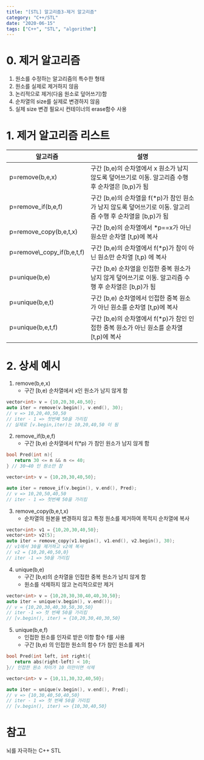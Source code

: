 ```yaml
---
title: "[STL] 알고리즘3-제거 알고리즘"
category: "C++/STL"
date: "2020-06-15"
tags: ["C++", "STL", "algorithm"]
---
```


# 0. 제거 알고리즘

1. 원소를 수정하는 알고리즘의 특수한 형태
2. 원소를 실제로 제거하지 않음
3. 논리적으로 제거(다음 원소로 덮어쓰기)함
4. 순차열의 size를 실제로 변경하지 않음
5. 실제 size 변경 필요시 컨테이너의 erase함수 사용

# 1. 제거 알고리즘 리스트

| 알고리즘                     | 설명                                                                                                         |
| ---------------------------- | ------------------------------------------------------------------------------------------------------------ |
| p=remove(b,e,x)              | 구간 [b,e)의 순차열에서 x 원소가 남지 않도록 덮어쓰기로 이동. 알고리즘 수행 후 순차열은 [b,p)가 됨           |
| p=remove_if(b,e,f)           | 구간 [b,e)의 순차열을 f(\*p)가 참인 원소가 남지 않도록 덮어쓰기로 이동. 알고리즘 수행 후 순차열을 [b,p)가 됨 |
| p=remove_copy(b,e,t,x)       | 구간 [b,e)의 순차열에서 \*p==x가 아닌 원소만 순차열 [t,p)에 복사                                             |
| p=remove\\\_copy_if(b,e,t,f) | 구간 [b,e)의 순차열에서 f(\*p)가 참이 아닌 원소만 순차열 [t,p) 에 복사                                       |
| p=unique(b,e)                | 구간 [b,e) 순차열을 인접한 중복 원소가 남지 않게 덮어쓰기로 이동. 알고리즘 수행 후 순차열은 [b,p)가 됨       |
| p=unique(b,e,t)              | 구간 [b,e) 순차열에서 인접한 중복 원소가 아닌 원소를 순차열 [t,p)에 복사                                     |
| p=unique(b,e,t,f)            | 구간 [b,e)의 순차열에서 f(\*p)가 참인 인접한 중복 원소가 아닌 원소를 순차열 [t,p)에 복사                     |

# 2. 상세 예시

1. remove(b,e,x)
   - 구간 [b,e) 순차열에서 x인 원소가 남지 않게 함

```cpp
vector<int> v = {10,20,30,40,50};
auto iter = remove(v.begin(), v.end(), 30);
// v => 10,20,40,50,50
// iter - 1 => 첫번째 50을 가리킴
// 실제로 [v.begin,iter)는 10,20,40,50 이 됨
```

2. remove_if(b,e,f)
   - 구간 [b,e) 순차열에서 f(\*p) 가 참인 원소가 남지 않게 함

```cpp
bool Pred(int n){
   return 30 <= n && n <= 40;
} // 30~40 인 원소만 참

vector<int> v = {10,20,30,40,50};

auto iter = remove_if(v.begin(), v.end(), Pred);
// v => 10,20,50,40,50
// iter - 1 => 첫번째 50을 가리킴
```

3. remove_copy(b,e,t,x)
   - 순차열의 원본을 변경하지 않고 특정 원소를 제거하여 목적지 순차열에 복사

```cpp
vector<int> v1 = {10,20,30,40,50};
vector<int> v2(5);
auto iter = remove_copy(v1.begin(), v1.end(), v2.begin(), 30);
// v1에서 30을 제거하고 v2에 복사
// v2 = {10,20,40,50,0}
// iter -1 => 50을 가리킴
```

4. unique(b,e)
   - 구간 [b,e)의 순차열을 인접한 중복 원소가 남지 않게 함
   - 원소를 삭제하지 않고 논리적으로만 제거

```cpp
vector<int> v = {10,20,30,30,40,40,30,50};
auto iter = unique(v.begin(), v.end());
// v = {10,20,30,40,30,50,30,50}
// iter -1 => 첫 번째 50을 가리킴
// [v.begin(), iter) = {10,20,30,40,30,50}
```

5. unique(b,e,f)
   - 인접한 원소를 인자로 받은 이항 함수 f를 사용
   - 구간 [b,e) 의 인접한 원소의 함수 f가 참인 원소를 제거

```cpp
bool Pred(int left, int right){
   return abs(right-left) < 10;
}// 인접한 원소 차이가 10 미만이면 삭제

vector<int> v = {10,11,30,32,40,50};

auto iter = unique(v.begin(), v.end(), Pred);
// v => {10,30,40,50,40,50}
// iter - 1 => 첫 번째 50을 가리킴
// [v.begin(), iter) => {10,30,40,50}
```

# 참고

뇌를 자극하는 C++ STL
